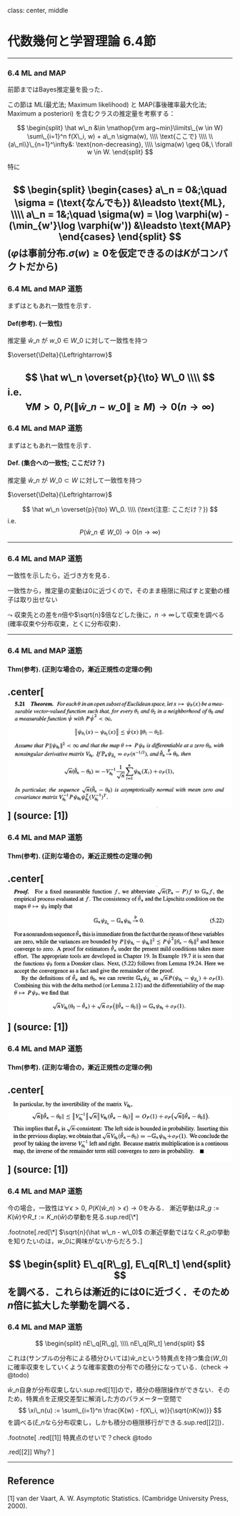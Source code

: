 class: center, middle

# 代数幾何と学習理論 6.4節
---
### 6.4 ML and MAP
前節まではBayes推定量を扱った．

この節は ML(最尤法; Maximum likelihood) と MAP(事後確率最大化法; Maximum a posteriori) を含むクラスの推定量を考察する：

$$
\begin{split}
\hat w\_n &\in \mathop{\rm arg~min}\limits\_{w \in W} \sum\_{i=1}^n f(X\_i, w) + a\_n \sigma(w), \\\\
\text{ここで} \\\\
\\{a\_n\\}\_{n=1}^\infty&: \text{non-decreasing}, \\\\
\sigma(w) \geq 0&,\ \forall w \in W.
\end{split}
$$

特に

$$
\begin{split}
\begin{cases}
a\_n = 0&;\quad \sigma = (\text{なんでも}) &\leadsto \text{ML}, \\\\
a\_n = 1&;\quad \sigma(w) = \log \varphi(w) - (\min_{w'}\log \varphi(w')) &\leadsto \text{MAP}
\end{cases}
\end{split}
$$
($\varphi$は事前分布.$\sigma(w)\geq 0$を仮定できるのは$K$がコンパクトだから)
---
### 6.4 ML and MAP 道筋
まずはともあれ一致性を示す．

#### Def(参考). (一致性)
推定量 $\hat w\_n$ が $w\_0 \in W\_0$ に対して一致性を持つ

$\overset{\Delta}{\Leftrightarrow}$

$$
\hat w\_n \overset{p}{\to} W\_0 \\\\
$$
i.e.
$$
\forall M > 0, P(\|\hat w\_n - w\_0\| \geq M) \to 0 (n \to \infty)
$$
---
### 6.4 ML and MAP 道筋
まずはともあれ一致性を示す．
#### Def. (集合への一致性; ここだけ？)
推定量 $\hat w\_n$ が $W\_0 \subset W$ に対して一致性を持つ

$\overset{\Delta}{\Leftrightarrow}$

$$
\hat w\_n \overset{p}{\to} W\_0. \\\\
(\text{注意: ここだけ？})
$$
i.e.
$$
P(\hat w\_n \not \in W\_0) \to 0 (n \to \infty)
$$

---
### 6.4 ML and MAP 道筋
一致性を示したら，近づき方を見る．

一致性から，推定量の変動は0に近づくので，そのまま極限に飛ばすと変動の様子は取り出せない

$\leadsto$ 収束先との差を$n$倍や$\sqrt{n}$倍などした後に，$n \to \infty$して収束を調べる(確率収束や分布収束，とくに分布収束)．

---
### 6.4 ML and MAP 道筋
#### Thm(参考). (正則な場合の，漸近正規性の定理の例)
.center[![:scale 100%](image/1.png)]
(source: [1])
---
### 6.4 ML and MAP 道筋
#### Thm(参考). (正則な場合の，漸近正規性の定理の例)
.center[![:scale 100%](image/2.png)]
(source: [1])
---
### 6.4 ML and MAP 道筋
#### Thm(参考). (正則な場合の，漸近正規性の定理の例)
.center[![:scale 100%](image/3.png)]
(source: [1])
---
### 6.4 ML and MAP 道筋
今の場合，一致性は$\forall \epsilon > 0, \ P(K(\hat w\_n) > \epsilon) \to 0$をみる．
漸近挙動は$R\_g := K(\hat w)$や$R\_t := K\_n(\hat w)$の挙動を見る.sup.red[\\*]

.footnote[.red[\\*] $\sqrt{n}(\hat w\_n - w\_0)$ の漸近挙動ではなく$R\_g$の挙動を知りたいのは，$w\_0$に興味がないからだろう．]

$$
\begin{split}
E\_q[R\_g], E\_q[R\_t]
\end{split}
$$
を調べる．これらは漸近的には0に近づく．そのため$n$倍に拡大した挙動を調べる．
---
### 6.4 ML and MAP 道筋
$$
\begin{split}
nE\_q[R\_g], \\\\
nE\_q[R\_t]
\end{split}
$$

これは(サンプルの分布による積分ひいては)$\hat w\_n$という特異点を持つ集合($W\_0$)に確率収束をしていくような確率変数の分布での積分になっている．(check → @todo)

$\hat w\_n$自身が分布収束しない.sup.red[[1]]ので，積分の極限操作ができない．そのため，特異点を正規交差型に解消した方のパラメーター空間で
$$
\xi\_n(u) := \sum\_{i=1}^n \frac{K(w) - f(X\_i, w)}{\sqrt{nK(w)}}
$$
を調べる($\xi\_n$なら分布収束し，しかも積分の極限移行ができる.sup.red[[2]])．

.footnote[
.red[[1]] 特異点のせいで？check @todo

.red[[2]] Why?
]

---
## Reference
[1] van der Vaart, A. W. Asymptotic Statistics. (Cambridge University Press, 2000).
